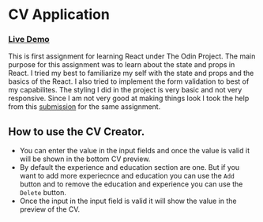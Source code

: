 # CV Application

### [Live Demo](https://4c-75-63-6b-79.github.io/CV_Application/)

This is first assignment for learning React under The Odin Project. The main purpose for this assignment was to learn about the state and props in React. I tried my best to familiarize my self with the state and props and the basics of the React. I also tried to implement the form validation to best of my capabilites. The styling I did in the project is very basic and not very responsive. Since I am not very good at making things look I took the help from this [submission](https://michalosman.github.io/cv-application/) for the same assignment.

## How to use the CV Creator.
- You can enter the value in the input fields and once the value is valid it will be shown in the bottom CV preview.
- By default the experience and education section are one. But if you want to add more experiecnce and education you can use the `Add` button and to remove the education and experience you can use the `Delete` button.
- Once the input in the input field is valid it will show the value in the preview of the CV.
